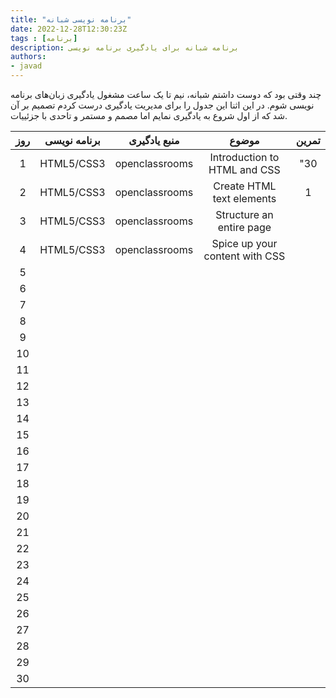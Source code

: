 ```yaml
---
title: "برنامه نویسی شبانه"
date: 2022-12-28T12:30:23Z
tags : [برنامه]
description: برنامه شبانه برای یادگیری برنامه نویسی 
authors:
- javad
---
```


 چند وقتی بود که دوست داشتم شبانه، نیم تا یک ساعت مشغول یادگیری زبان‌های برنامه نویسی شوم. در این اثنا این جدول را برای مدیریت یادگیری درست کردم
تصمیم بر آن شد که از اول شروع به یادگیری نمایم اما مصمم و مستمر و تاحدی با جزئییات.


| روز | برنامه نویسی | منبع یادگیری | موضوع | تمرین |
| :----: |  :----: |  :----: | :----: |  :----: |
| 1 | HTML5/CSS3  | openclassrooms  | Introduction to HTML and CSS | "30 |
| 2 |  HTML5/CSS3 | openclassrooms  | Create HTML text elements | 1 |
| 3 | HTML5/CSS3  | openclassrooms  | Structure an entire page |  |
| 4 |  HTML5/CSS3 | openclassrooms  | Spice up your content with CSS |  |
| 5 |   |   |  |  |
| 6 |   |   |  |  |
| 7 |   |   |  |  |
| 8 |   |   |  |  |
| 9 |   |   |  |  |
| 10 |   |   |  |  |
| 11 |   |   |  |  |
| 12 |   |   |  |  |
| 13 |   |   |  |  |
| 14 |   |   |  |  |
| 15 |   |   |  |  |
| 16 |   |   |  |  |
| 17 |   |   |  |  |
| 18 |   |   |  |  |
| 19 |   |   |  |  |
| 20 |   |   |  |  |
| 21 |   |   |  |  |
| 22 |   |   |  |  |
| 23 |   |   |  |  |
| 24 |   |   |  |  |
| 25 |   |   |  |  |
| 26 |   |   |  |  |
| 27 |   |   |  |  |
| 28 |   |   |  |  |
| 29 |   |   |  |  |
| 30 |   |   |  |  |
